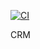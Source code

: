 [![CI](https://github.com/badrievad/FlaskCRM/actions/workflows/deploy.yml/badge.svg)](https://github.com/badrievad/FlaskCRM/actions/workflows/deploy.yml)

CRM
